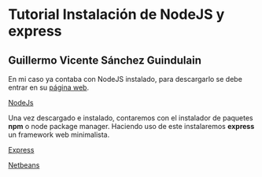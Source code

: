 # Tutorial Instalación de NodeJS y express
## Guillermo Vicente Sánchez Guindulain

En mi caso ya contaba con NodeJS instalado, para descargarlo se debe entrar en su [página web](https://nodejs.org/en/).

[NodeJs](http://prntscr.com/8k36a3)

Una vez descargado e instalado, contaremos con el instalador de paquetes **npm** o node package manager. Haciendo uso de este instalaremos **express** un framework web minimalista.

[Express](http://prntscr.com/8k38wk)



[Netbeans](http://prntscr.com/8k34wo)